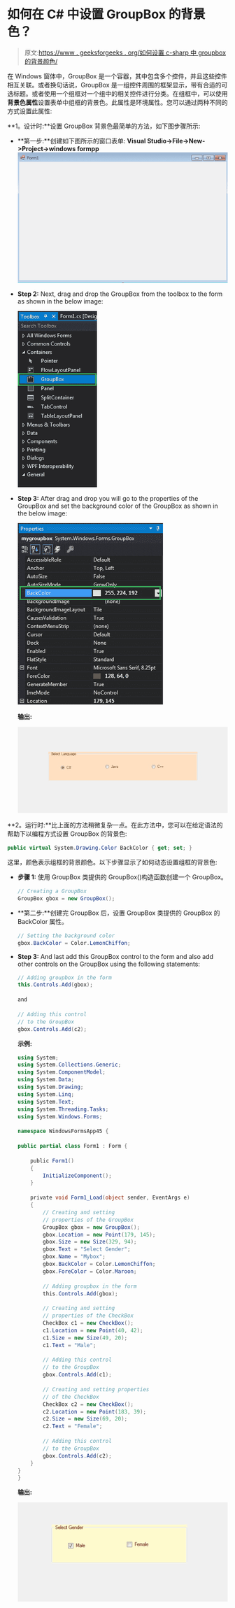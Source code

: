 # 如何在 C# 中设置 GroupBox 的背景色？

> 原文:[https://www . geeksforgeeks . org/如何设置 c-sharp 中 groupbox 的背景颜色/](https://www.geeksforgeeks.org/how-to-set-the-background-color-of-the-groupbox-in-c-sharp/)

在 Windows 窗体中，GroupBox 是一个容器，其中包含多个控件，并且这些控件相互关联。或者换句话说，GroupBox 是一组控件周围的框架显示，带有合适的可选标题。或者使用一个组框对一个组中的相关控件进行分类。在组框中，可以使用**背景色属性**设置表单中组框的背景色。此属性是环境属性。您可以通过两种不同的方式设置此属性:

**1。设计时:**设置 GroupBox 背景色最简单的方法，如下图步骤所示:

*   **第一步:**创建如下图所示的窗口表单:
    **Visual Studio->File->New->Project->windows formpp**
    ![](img/de9202f1f4646167e60ea580d67273d9.png)
*   **Step 2:** Next, drag and drop the GroupBox from the toolbox to the form as shown in the below image:

    ![](img/3e0d6750b498ddd294dc81fffa68f124.png)

*   **Step 3:** After drag and drop you will go to the properties of the GroupBox and set the background color of the GroupBox as shown in the below image:

    ![](img/d8d8dc5e6261d4466a78694508a99b1c.png)

    **输出:**

    ![](img/f190a04c93f303b57a706ff4b73b5399.png)

**2。运行时:**比上面的方法稍微复杂一点。在此方法中，您可以在给定语法的帮助下以编程方式设置 GroupBox 的背景色:

```cs
public virtual System.Drawing.Color BackColor { get; set; }
```

这里，颜色表示组框的背景颜色。以下步骤显示了如何动态设置组框的背景色:

*   **步骤 1:** 使用 GroupBox 类提供的 GroupBox()构造函数创建一个 GroupBox。

    ```cs
    // Creating a GroupBox
    GroupBox gbox = new GroupBox(); 

    ```

*   **第二步:**创建完 GroupBox 后，设置 GroupBox 类提供的 GroupBox 的 BackColor 属性。

    ```cs
    // Setting the background color
    gbox.BackColor = Color.LemonChiffon;

    ```

*   **Step 3:** And last add this GroupBox control to the form and also add other controls on the GroupBox using the following statements:

    ```cs
    // Adding groupbox in the form
    this.Controls.Add(gbox);

    and 

    // Adding this control 
    // to the GroupBox
    gbox.Controls.Add(c2);

    ```

    **示例:**

    ```cs
    using System;
    using System.Collections.Generic;
    using System.ComponentModel;
    using System.Data;
    using System.Drawing;
    using System.Linq;
    using System.Text;
    using System.Threading.Tasks;
    using System.Windows.Forms;

    namespace WindowsFormsApp45 {

    public partial class Form1 : Form {

        public Form1()
        {
            InitializeComponent();
        }

        private void Form1_Load(object sender, EventArgs e)
        {
            // Creating and setting 
            // properties of the GroupBox
            GroupBox gbox = new GroupBox();
            gbox.Location = new Point(179, 145);
            gbox.Size = new Size(329, 94);
            gbox.Text = "Select Gender";
            gbox.Name = "Mybox";
            gbox.BackColor = Color.LemonChiffon;
            gbox.ForeColor = Color.Maroon;

            // Adding groupbox in the form
            this.Controls.Add(gbox);

            // Creating and setting
            // properties of the CheckBox
            CheckBox c1 = new CheckBox();
            c1.Location = new Point(40, 42);
            c1.Size = new Size(49, 20);
            c1.Text = "Male";

            // Adding this control 
            // to the GroupBox
            gbox.Controls.Add(c1);

            // Creating and setting properties
            // of the CheckBox
            CheckBox c2 = new CheckBox();
            c2.Location = new Point(183, 39);
            c2.Size = new Size(69, 20);
            c2.Text = "Female";

            // Adding this control
            // to the GroupBox
            gbox.Controls.Add(c2);
        }
    }
    }
    ```

    **输出:**

    ![](img/3b0f80283d3ca25b2a682477ede2550d.png)
